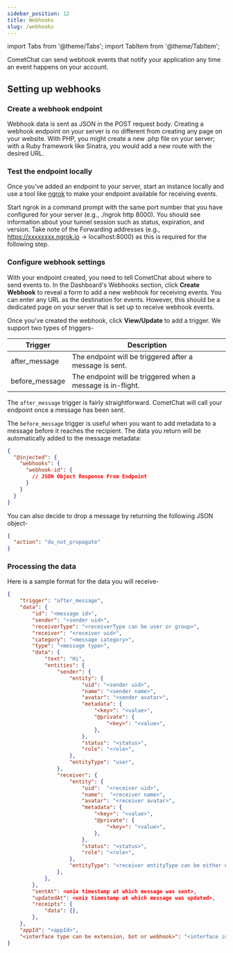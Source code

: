 ```yaml
---
sidebar_position: 12
title: Webhooks
slug: /webhooks
---
```

import Tabs from '@theme/Tabs';
import TabItem from '@theme/TabItem';

CometChat can send webhook events that notify your application any time an event happens on your account.


## Setting up webhooks



### Create a webhook endpoint

Webhook data is sent as JSON in the POST request body. Creating a webhook endpoint on your server is no different from creating any page on your website. With PHP, you might create a new .php file on your server; with a Ruby framework like Sinatra, you would add a new route with the desired URL.



### Test the endpoint locally

Once you’ve added an endpoint to your server, start an instance locally and use a tool like [ngrok](https://ngrok.com) to make your endpoint available for receiving events.

Start ngrok in a command prompt with the same port number that you have configured for your server (e.g., ./ngrok http 8000). You should see information about your tunnel session such as status, expiration, and version. Take note of the Forwarding addresses (e.g., https://xxxxxxxx.ngrok.io -> localhost:8000) as this is required for the following step.



### Configure webhook settings

With your endpoint created, you need to tell CometChat about where to send events to. In the Dashboard's Webhooks section, click **Create Webhook** to reveal a form to add a new webhook for receiving events. You can enter any URL as the destination for events. However, this should be a dedicated page on your server that is set up to receive webhook events.

Once you've created the webhook, click **View/Update** to add a trigger. We support two types of triggers-

| Trigger | Description | 
| ---- | ---- | 
| after_message | The endpoint will be triggered after a message is sent. | 
| before_message | The endpoint will be triggered when a message is in-flight. | 


The `after_message` trigger is fairly straightforward. CometChat will call your endpoint once a message has been sent.

The `before_message` trigger is useful when you want to add metadata to a message before it reaches the recipient. The data you return will be automatically added to the message metadata:

<Tabs>
<TabItem value="JSON" label="JSON">

```json
{
  "@injected": {
    "webhooks": {
      "webhook-id": {
        // JSON Object Response From Endpoint
      }
    }
  }
}
```
</TabItem>
</Tabs>



You can also decide to drop a message by returning the following JSON object-

<Tabs>
<TabItem value="JSON" label="JSON">

```json
{
  "action": "do_not_propagate"
}
```
</TabItem>
</Tabs>





### Processing the data

Here is a sample format for the data you will receive-

<Tabs>
<TabItem value="JSON" label="JSON">

```json
{
    "trigger": "after_message",
    "data": {
        "id": "<message id>",
        "sender": "<sender uid>",
        "receiverType": "<receiverType can be user or group>",
        "receiver": "<receiver uid>",
        "category": "<message category>",
        "type": "<message type>",
        "data": {
            "text": "Hi",
            "entities": {
                "sender": {
                    "entity": {
                        "uid": "<sender uid>",
                        "name": "<sender name>",
                        "avatar": "<sender avatar>",
                        "metadata": {
                            "<key>": "<value>",
                            "@private": {
                                "<key>": "<value>",
                            },
                        },
                        "status": "<status>",
                        "role": "<role>",
                    },
                    "entityType": "user",
                },
                "receiver": {
                    "entity": {
                        "uid":  "<receiver uid>",
                        "name":  "<receiver name>",
                        "avatar": "<receiver avatar>",
                        "metadata": {
                            "<key>": "<value>",
                            "@private": {
                                "<key>": "<value>",
                            },
                        },
                        "status": "<status>",
                        "role": "<role>",
                    },
                    "entityType": "<receiver entityType can be either user or group>",
                },
            },
        },
        "sentAt": <unix timestamp at which message was sent>,
        "updatedAt": <unix timestamp at which message was updated>,
        "receipts": {
            "data": {},
        },
    },
    "appId": "<appId>",
    "<interface type can be extension, bot or webhook>": "<interface id>",
}
```
</TabItem>
</Tabs>



